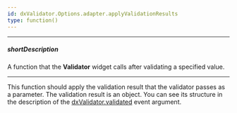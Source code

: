 ```yaml
---
id: dxValidator.Options.adapter.applyValidationResults
type: function()
---
```

---
##### shortDescription
A function that the **Validator** widget calls after validating a specified value.

---
This function should apply the validation result that the validator passes as a parameter. The validation result is an object. You can see its structure in the description of the [dxValidator.validated](/Documentation/ApiReference/UI_Widgets/dxValidator/Events/#validated) event argument.